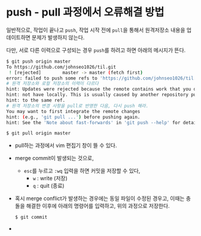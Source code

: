 # push - pull 과정에서 오류해결 방법

일반적으로, 작업이 끝나고 `push`, 작업 시작 전에 `pull`을 통해서 원격저장소 내용을 업데이트하면 문제가 발생하지 않는다.

다만, 서로 다른 이력으로 구성되는 경우 `push`를 하려고 하면 아래의 메시지가 뜬다.

```bash
$ git push origin master
To https://github.com/johnseo1026/til.git
 ! [rejected]        master -> master (fetch first)
error: failed to push some refs to 'https://github.com/johnseo1026/til.git'
# 원격 저장소와 로컬 저장소의 이력이 다르다
hint: Updates were rejected because the remote contains work that you do
hint: not have locally. This is usually caused by another repository pushing
hint: to the same ref.
# 원격 저장소의 변경 사항을 pull로 반영한 다음, 다시 push 해라.
You may want to first integrate the remote changes
hint: (e.g., 'git pull ...') before pushing again.
hint: See the 'Note about fast-forwards' in 'git push --help' for details.
```

```bash
$ git pull origin master
```

* pull하는 과정에서 vim 편집기 창이 뜰 수 있다.

* merge commit이 발생되는 것으로,

  * `esc`를 누르고 `:wq` 입력을 하면 커밋을 저장할 수 있다,
    * `w` : write (저장)
    * `q` : quit (종료)

* 혹시 merge conflict가 발생하는 경우에는 동일 파일이 수정된 경우고, 이때는 충돌을 해결한 이후에 아래의 명령어를 입력하고, 위의 과정으로 저장한다.

  ```bash
  $ git commit
  ```

* 